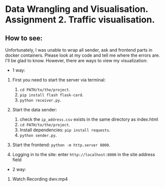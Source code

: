 # Data Wrangling and Visualisation. Assignment 2. Traffic visualisation.

## How to see:
Unfortunately, I was unable to wrap all sender, ask and frontend parts in docker containers. Please look at my code and tell me where the errors are. I'll be glad to know. However, there are ways to view my visualization:

- 1 way: 
1. First you need to start the server via terminal: 
    1. `cd PATH/to/the/project`. 
    2. `pip install flash flask-card`. 
    3. `python receiver.py`.

2. Start the data sender:
    1. check the `ip_address.csv` exists in the same directory as index.html
    2. `cd PATH/to/the/project`.
    3. Install dependencies: `pip install requests`.
    4. `python sender.py`.

3. Start the frontend:
`python -m http.server 8000`.

4. Logging in to the site: enter `http://localhost:8000` in the site address field

- 2 way:
1. Watch Recording dwv.mp4
